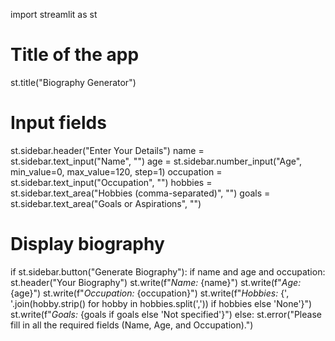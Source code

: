 import streamlit as st

# Title of the app
st.title("Biography Generator")

# Input fields
st.sidebar.header("Enter Your Details")
name = st.sidebar.text_input("Name", "")
age = st.sidebar.number_input("Age", min_value=0, max_value=120, step=1)
occupation = st.sidebar.text_input("Occupation", "")
hobbies = st.sidebar.text_area("Hobbies (comma-separated)", "")
goals = st.sidebar.text_area("Goals or Aspirations", "")

# Display biography
if st.sidebar.button("Generate Biography"):
    if name and age and occupation:
        st.header("Your Biography")
        st.write(f"*Name:* {name}")
        st.write(f"*Age:* {age}")
        st.write(f"*Occupation:* {occupation}")
        st.write(f"*Hobbies:* {', '.join(hobby.strip() for hobby in hobbies.split(',')) if hobbies else 'None'}")
        st.write(f"*Goals:* {goals if goals else 'Not specified'}")
    else:
        st.error("Please fill in all the required fields (Name, Age, and Occupation).")
